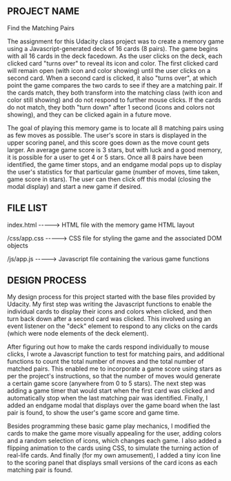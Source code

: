 PROJECT NAME
------------
Find the Matching Pairs

The assignment for this Udacity class project was to create a memory game using a Javascript-generated deck of 16 cards (8 pairs). The game begins with all 16 cards in the deck facedown. As the user clicks on the deck, each clicked card "turns over" to reveal its icon and color. The first clicked card will remain open (with icon and color showing) until the user clicks on a second card. When a second card is clicked, it also "turns over", at which point the game compares the two cards to see if they are a matching pair. If the cards match, they both transform into the matching class (with icon and color still showing) and do not respond to further mouse clicks. If the cards do not match, they both "turn down" after 1 second  (icons and colors not showing), and they can be clicked again in a future move. 

The goal of playing this memory game is to locate all 8 matching pairs using as few moves as possible. The user's score in stars is displayed in the upper scoring panel, and this score goes down as the move count gets larger. An average game score is 3 stars, but with luck and a good memory, it is possible for a user to get 4 or 5 stars. Once all 8 pairs have been identified, the game timer stops, and an endgame modal pops up to display the user's statistics for that particular game (number of moves, time taken, game score in stars). The user can then click off this modal (closing the modal display) and start a new game if desired. 


FILE LIST
---------
index.html -----> HTML file with the memory game HTML layout

/css/app.css -----> CSS file for styling the game and the associated DOM objects

/js/app.js -----> Javascript file containing the various game functions


DESIGN PROCESS
--------------
My design process for this project started with the base files provided by Udacity. My first step was writing the Javascript functions to enable the individual cards to display their icons and colors when clicked, and then turn back down after a second card was clicked. This involved using an event listener on the "deck" element to respond to any clicks on the cards (which were node elements of the deck element). 

After figuring out how to make the cards respond individually to mouse clicks, I wrote a Javascript function to test for matching pairs, and additional functions to count the total number of moves and the total number of matched pairs. This enabled me to incorporate a game score using stars as per the project's instructions, so that the number of moves would generate a certain game score (anywhere from 0 to 5 stars). The next step was adding a game timer that would start when the first card was clicked and automatically stop when the last matching pair was identified. Finally, I added an endgame modal that displays over the game board when the last pair is found, to show the user's game score and game time. 

Besides programming these basic game play mechanics, I modified the cards to make the game more visually appealing for the user, adding colors and a random selection of icons, which changes each game. I also added a flipping animation to the cards using CSS, to simulate the turning action of real-life cards. And finally (for my own amusement), I added a tiny icon line to the scoring panel that displays small versions of the card icons as each matching pair is found. 




